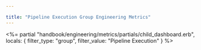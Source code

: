 ```yaml
---

title: "Pipeline Execution Group Engineering Metrics"
---
```









<%= partial "handbook/engineering/metrics/partials/child_dashboard.erb", locals: { filter_type: "group", filter_value: "Pipeline Execution" } %>



